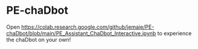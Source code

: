 # PE-chaDbot

Open https://colab.research.google.com/github/jemaie/PE-chaDbot/blob/main/PE_Assistant_ChaDbot_Interactive.ipynb to experience the chaDbot on your own!

